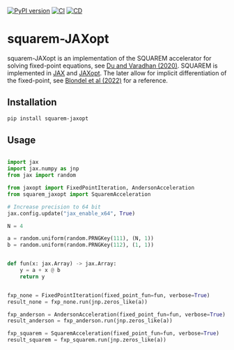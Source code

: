 
[![PyPI version](https://img.shields.io/pypi/v/squarem-JAXopt.svg)](https://pypi.org/project/squarem-JAXopt/)
[![CI](https://github.com/esbenscriver/squarem-JAXopt/actions/workflows/ci.yml/badge.svg)](https://github.com/esbenscriver/squarem-JAXopt/actions/workflows/ci.yml)
[![CD](https://github.com/esbenscriver/squarem-JAXopt/actions/workflows/cd.yml/badge.svg)](https://github.com/esbenscriver/squarem-JAXopt/actions/workflows/cd.yml)
# squarem-JAXopt
squarem-JAXopt is an implementation of the SQUAREM accelerator for solving fixed-point equations, see [Du and Varadhan (2020)](https://doi.org/10.18637/jss.v092.i07). SQUAREM is implemented in [JAX](https://github.com/jax-ml/jax) and [JAXopt](https://github.com/google/jaxopt). The later allow for implicit differentiation of the fixed-point, see [Blondel et al (2022)](https://arxiv.org/abs/2105.15183) for a reference.

## Installation

```bash
pip install squarem-jaxopt
```

## Usage

```python

import jax
import jax.numpy as jnp
from jax import random

from jaxopt import FixedPointIteration, AndersonAcceleration
from squarem_jaxopt import SquaremAcceleration

# Increase precision to 64 bit
jax.config.update("jax_enable_x64", True)

N = 4

a = random.uniform(random.PRNGKey(111), (N, 1))
b = random.uniform(random.PRNGKey(112), (1, 1))


def fun(x: jax.Array) -> jax.Array:
    y = a + x @ b
    return y


fxp_none = FixedPointIteration(fixed_point_fun=fun, verbose=True)
result_none = fxp_none.run(jnp.zeros_like(a))

fxp_anderson = AndersonAcceleration(fixed_point_fun=fun, verbose=True)
result_anderson = fxp_anderson.run(jnp.zeros_like(a))

fxp_squarem = SquaremAcceleration(fixed_point_fun=fun, verbose=True)
result_squarem = fxp_squarem.run(jnp.zeros_like(a))
```